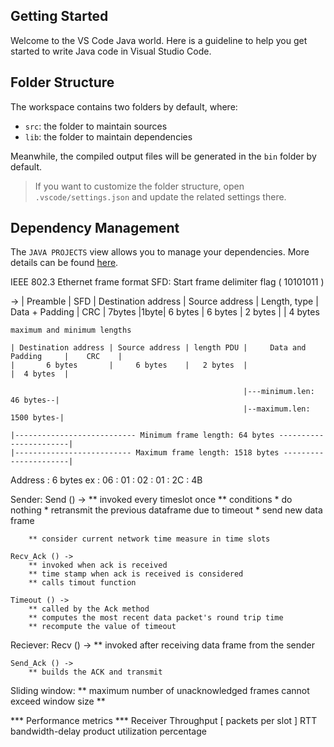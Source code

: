 ## Getting Started

Welcome to the VS Code Java world. Here is a guideline to help you get started to write Java code in Visual Studio Code.

## Folder Structure

The workspace contains two folders by default, where:

- `src`: the folder to maintain sources
- `lib`: the folder to maintain dependencies

Meanwhile, the compiled output files will be generated in the `bin` folder by default.

> If you want to customize the folder structure, open `.vscode/settings.json` and update the related settings there.

## Dependency Management

The `JAVA PROJECTS` view allows you to manage your dependencies. More details can be found [here](https://github.com/microsoft/vscode-java-dependency#manage-dependencies).










IEEE 802.3 Ethernet frame format
    SFD: Start frame delimiter flag ( 10101011 )

-> | Preamble | SFD | Destination address | Source address | Length, type | Data + Padding | CRC
   |  7bytes  |1byte|       6 bytes       |     6 bytes    |    2 bytes   |                | 4 bytes


    maximum and minimum lengths

    | Destination address | Source address | length PDU |     Data and Padding     |    CRC    |
    |       6 bytes       |     6 bytes    |   2 bytes  |                          |  4 bytes  |

                                                        |---minimum.len: 46 bytes--|
                                                        |--maximum.len: 1500 bytes-|

    |--------------------------- Minimum frame length: 64 bytes -----------------------|
    |-------------------------- Maximum frame length: 1518 bytes ----------------------|


Address : 6 bytes
    ex : 06 : 01 : 02 : 01 : 2C : 4B


Sender:
    Send () -> 
        ** invoked every timeslot once
        ** conditions
            * do nothing 
            * retransmit the previous dataframe due to timeout
            * send new data frame

        ** consider current network time measure in time slots

    Recv_Ack () ->
        ** invoked when ack is received
        ** time stamp when ack is received is considered
        ** calls timout function

    Timeout () -> 
        ** called by the Ack method
        ** computes the most recent data packet's round trip time
        ** recompute the value of timeout

Reciever: 
    Recv () -> 
        ** invoked after receiving data frame from the sender
    
    Send_Ack () -> 
        ** builds the ACK and transmit

Sliding window:
    ** maximum number of unacknowledged frames cannot exceed window size
    ** 

*** Performance metrics ***
    Receiver Throughput [ packets per slot ]
    RTT
    bandwidth-delay product
    utilization percentage
